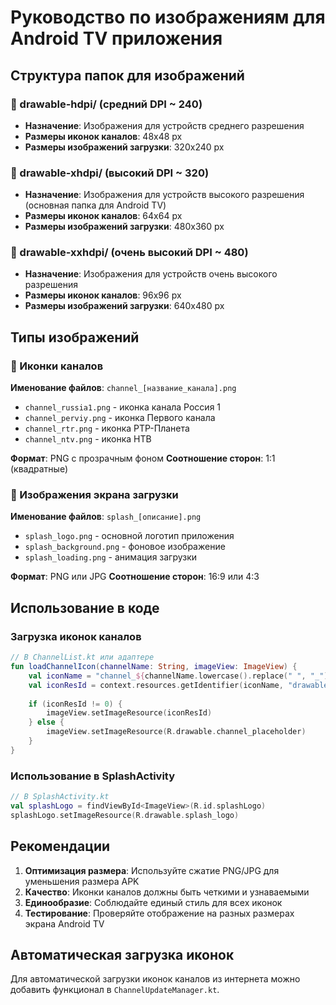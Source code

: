 # Руководство по изображениям для Android TV приложения

## Структура папок для изображений

### 📁 drawable-hdpi/ (средний DPI ~ 240)
- **Назначение**: Изображения для устройств среднего разрешения
- **Размеры иконок каналов**: 48x48 px
- **Размеры изображений загрузки**: 320x240 px

### 📁 drawable-xhdpi/ (высокий DPI ~ 320) 
- **Назначение**: Изображения для устройств высокого разрешения (основная папка для Android TV)
- **Размеры иконок каналов**: 64x64 px  
- **Размеры изображений загрузки**: 480x360 px

### 📁 drawable-xxhdpi/ (очень высокий DPI ~ 480)
- **Назначение**: Изображения для устройств очень высокого разрешения  
- **Размеры иконок каналов**: 96x96 px
- **Размеры изображений загрузки**: 640x480 px

## Типы изображений

### 🎯 Иконки каналов
**Именование файлов**: `channel_[название_канала].png`
- `channel_russia1.png` - иконка канала Россия 1
- `channel_perviy.png` - иконка Первого канала  
- `channel_rtr.png` - иконка РТР-Планета
- `channel_ntv.png` - иконка НТВ

**Формат**: PNG с прозрачным фоном
**Соотношение сторон**: 1:1 (квадратные)

### 🌟 Изображения экрана загрузки
**Именование файлов**: `splash_[описание].png`
- `splash_logo.png` - основной логотип приложения
- `splash_background.png` - фоновое изображение
- `splash_loading.png` - анимация загрузки

**Формат**: PNG или JPG
**Соотношение сторон**: 16:9 или 4:3

## Использование в коде

### Загрузка иконок каналов
```kotlin
// В ChannelList.kt или адаптере
fun loadChannelIcon(channelName: String, imageView: ImageView) {
    val iconName = "channel_${channelName.lowercase().replace(" ", "_")}"
    val iconResId = context.resources.getIdentifier(iconName, "drawable", context.packageName)
    
    if (iconResId != 0) {
        imageView.setImageResource(iconResId)
    } else {
        imageView.setImageResource(R.drawable.channel_placeholder)
    }
}
```

### Использование в SplashActivity
```kotlin
// В SplashActivity.kt
val splashLogo = findViewById<ImageView>(R.id.splashLogo)
splashLogo.setImageResource(R.drawable.splash_logo)
```

## Рекомендации

1. **Оптимизация размера**: Используйте сжатие PNG/JPG для уменьшения размера APK
2. **Качество**: Иконки каналов должны быть четкими и узнаваемыми
3. **Единообразие**: Соблюдайте единый стиль для всех иконок
4. **Тестирование**: Проверяйте отображение на разных размерах экрана Android TV

## Автоматическая загрузка иконок

Для автоматической загрузки иконок каналов из интернета можно добавить функционал в `ChannelUpdateManager.kt`. 